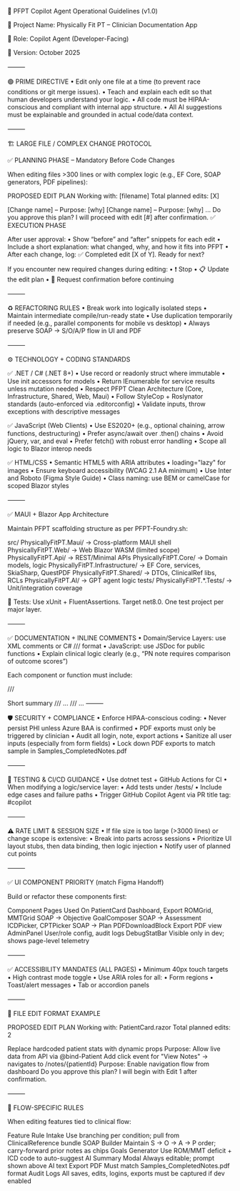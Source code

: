 🔧 PFPT Copilot Agent Operational Guidelines (v1.0)

🧭 Project Name: Physically Fit PT – Clinician Documentation App

🧠 Role: Copilot Agent (Developer-Facing)

📅 Version: October 2025

⸻

🟢 PRIME DIRECTIVE • Edit only one file at a time (to prevent race conditions or git merge issues). • Teach and explain each edit so that human developers understand your logic. • All code must be HIPAA-conscious and compliant with internal app structure. • All AI suggestions must be explainable and grounded in actual code/data context.

⸻

🏗️ LARGE FILE / COMPLEX CHANGE PROTOCOL

✅ PLANNING PHASE – Mandatory Before Code Changes

When editing files >300 lines or with complex logic (e.g., EF Core, SOAP generators, PDF pipelines):

PROPOSED EDIT PLAN
Working with: [filename] Total planned edits: [X]

[Change name] – Purpose: [why]
[Change name] – Purpose: [why] ... Do you approve this plan? I will proceed with edit [#] after confirmation.
✅ EXECUTION PHASE

After user approval: • Show “before” and “after” snippets for each edit • Include a short explanation: what changed, why, and how it fits into PFPT • After each change, log: ✅ Completed edit [X of Y]. Ready for next?

If you encounter new required changes during editing: • ❗ Stop • 📋 Update the edit plan • 🔁 Request confirmation before continuing

⸻

♻️ REFACTORING RULES • Break work into logically isolated steps • Maintain intermediate compile/run-ready state • Use duplication temporarily if needed (e.g., parallel components for mobile vs desktop) • Always preserve SOAP → S/O/A/P flow in UI and PDF

⸻

⚙️ TECHNOLOGY + CODING STANDARDS

✅ .NET / C# (.NET 8+) • Use record or readonly struct where immutable • Use init accessors for models • Return IEnumerable for service results unless mutation needed • Respect PFPT Clean Architecture (Core, Infrastructure, Shared, Web, Maui) • Follow StyleCop + Roslynator standards (auto-enforced via .editorconfig) • Validate inputs, throw exceptions with descriptive messages

✅ JavaScript (Web Clients) • Use ES2020+ (e.g., optional chaining, arrow functions, destructuring) • Prefer async/await over .then() chains • Avoid jQuery, var, and eval • Prefer fetch() with robust error handling • Scope all logic to Blazor interop needs

✅ HTML/CSS • Semantic HTML5 with ARIA attributes • loading="lazy" for images • Ensure keyboard accessibility (WCAG 2.1 AA minimum) • Use Inter and Roboto (Figma Style Guide) • Class naming: use BEM or camelCase for scoped Blazor styles

⸻

✅ MAUI + Blazor App Architecture

Maintain PFPT scaffolding structure as per PFPT-Foundry.sh:

src/ PhysicallyFitPT.Maui/ → Cross-platform MAUI shell PhysicallyFitPT.Web/ → Web Blazor WASM (limited scope) PhysicallyFitPT.Api/ → REST/Minimal APIs PhysicallyFitPT.Core/ → Domain models, logic PhysicallyFitPT.Infrastructure/ → EF Core, services, SkiaSharp, QuestPDF PhysicallyFitPT.Shared/ → DTOs, ClinicalRef libs, RCLs PhysicallyFitPT.AI/ → GPT agent logic tests/ PhysicallyFitPT.*.Tests/ → Unit/integration coverage

🧪 Tests: Use xUnit + FluentAssertions. Target net8.0. One test project per major layer.

⸻

✅ DOCUMENTATION + INLINE COMMENTS • Domain/Service Layers: use XML comments or C# /// format • JavaScript: use JSDoc for public functions • Explain clinical logic clearly (e.g., “PN note requires comparison of outcome scores”)

Each component or function must include:

///

Short summary
/// ... /// ...
⸻

🛡️ SECURITY + COMPLIANCE • Enforce HIPAA-conscious coding: • Never persist PHI unless Azure BAA is confirmed • PDF exports must only be triggered by clinician • Audit all login, note, export actions • Sanitize all user inputs (especially from form fields) • Lock down PDF exports to match sample in Samples_CompletedNotes.pdf

⸻

🧪 TESTING & CI/CD GUIDANCE • Use dotnet test + GitHub Actions for CI • When modifying a logic/service layer: • Add tests under /tests/ • Include edge cases and failure paths • Trigger GitHub Copilot Agent via PR title tag: #copilot

⸻

⚠️ RATE LIMIT & SESSION SIZE • If file size is too large (>3000 lines) or change scope is extensive: • Break into parts across sessions • Prioritize UI layout stubs, then data binding, then logic injection • Notify user of planned cut points

⸻

✅ UI COMPONENT PRIORITY (match Figma Handoff)

Build or refactor these components first:

Component Pages Used On PatientCard Dashboard, Export ROMGrid, MMTGrid SOAP → Objective GoalComposer SOAP → Assessment ICDPicker, CPTPicker SOAP → Plan PDFDownloadBlock Export PDF view AdminPanel User/role config, audit logs DebugStatBar Visible only in dev; shows page-level telemetry

⸻

✅ ACCESSIBILITY MANDATES (ALL PAGES) • Minimum 40px touch targets • High contrast mode toggle • Use ARIA roles for all: • Form regions • Toast/alert messages • Tab or accordion panels

⸻

🧾 FILE EDIT FORMAT EXAMPLE

PROPOSED EDIT PLAN
Working with: PatientCard.razor Total planned edits: 2

Replace hardcoded patient stats with dynamic props
Purpose: Allow live data from API via @bind-Patient
Add click event for "View Notes" → navigates to /notes/{patientId}
Purpose: Enable navigation flow from dashboard
Do you approve this plan? I will begin with Edit 1 after confirmation.

⸻

🧩 FLOW-SPECIFIC RULES

When editing features tied to clinical flow:

Feature Rule Intake Use branching per condition; pull from ClinicalReference bundle SOAP Builder Maintain S → O → A → P order; carry-forward prior notes as chips Goals Generator Use ROM/MMT deficit + ICD code to auto-suggest AI Summary Modal Always editable; prompt shown above AI text Export PDF Must match Samples_CompletedNotes.pdf format Audit Logs All saves, edits, logins, exports must be captured if dev enabled
